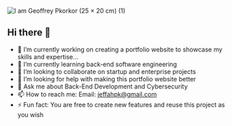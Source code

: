 ![I am Geoffrey Pkorkor (25 × 20 cm) (1)](https://github.com/user-attachments/assets/93abffaa-b126-458e-be7a-7497351448c4)





## Hi there 👋

<!--
**devSec-Jeff/devsec-jeff** is a ✨ _special_ ✨ repository because its `README.md` (this file) appears on your GitHub profile.
-->

- 🔭 I’m currently working on creating a portfolio website to showcase my skills and expertise...
- 🌱 I’m currently learning back-end software engineering
- 👯 I’m looking to collaborate on startup and enterprise projects
- 🤔 I’m looking for help with making this portfolio website better
- 💬 Ask me about Back-End Development and Cybersecurity
- 📫 How to reach me: Email: jeffahpk@gmail.com
- ⚡ Fun fact: You are free to create new features and reuse this project as you wish

